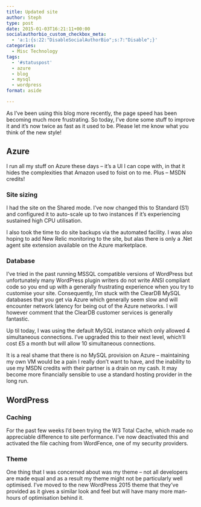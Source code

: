 ```yaml
---
title: Updated site
author: Steph
type: post
date: 2015-01-03T16:21:11+00:00
socialauthorbio_custom_checkbox_meta:
  - 'a:1:{s:22:"DisableSocialAuthorBio";s:7:"Disable";}'
categories:
  - Misc Technology
tags:
  - '#statuspost'
  - azure
  - blog
  - mysql
  - wordpress
format: aside

---
```

As I&#8217;ve been using this blog more recently, the page speed has been becoming much more frustrating. So today, I&#8217;ve done some stuff to improve it and it&#8217;s now twice as fast as it used to be. Please let me know what you think of the new style!

<!--more-->

## Azure

I run all my stuff on Azure these days &#8211; it&#8217;s a UI I can cope with, in that it hides the complexities that Amazon used to foist on to me. Plus &#8211; MSDN credits!

### Site sizing

I had the site on the Shared mode.&nbsp;I&#8217;ve now changed this to Standard (S1) and configured it to auto-scale up to two instances if it&#8217;s experiencing sustained&nbsp;high CPU utilisation.

I also took the time to do site backups via the automated facility. I was also hoping to add New Relic monitoring to the site, but alas there is&nbsp;only a .Net agent site extension available on the Azure marketplace.

### Database

I&#8217;ve tried in the past running MSSQL compatible versions of WordPress but unfortunately many WordPress plugin writers do not write ANSI compliant code so you end up with a generally frustrating experience when you try to customise your site. Consequently, I&#8217;m stuck with the ClearDB MySQL databases that you get via Azure which generally seem slow and will encounter network latency for being out of the Azure networks. I will however comment that the ClearDB customer services is generally fantastic.

Up til today, I was using the default MySQL instance which only allowed 4 simultaneous connections. I&#8217;ve upgraded this to their next level, which&#8217;ll cost £5 a month but will allow 10 simultaneous connections.

It is a real shame that there is no MySQL provision on Azure &#8211; maintaining my own VM would be a pain I really don&#8217;t want to have, and the inability to use my MSDN credits with their partner is a drain on my cash. It may become more financially sensible to use a standard hosting provider in the long run.

## WordPress

### Caching

For the past few weeks I&#8217;d been trying the W3 Total Cache, which made no appreciable difference to site performance. I&#8217;ve now deactivated this and activated the file caching from WordFence, one of my security providers.

### Theme

One thing that I was concerned about was my theme &#8211; not all developers are made equal and as a result my theme might not be particularly well optimised. I&#8217;ve moved to the new WordPress 2015 theme that they&#8217;ve provided as it gives a similar look and feel but will have many more man-hours of optimisation behind it.

&nbsp;
